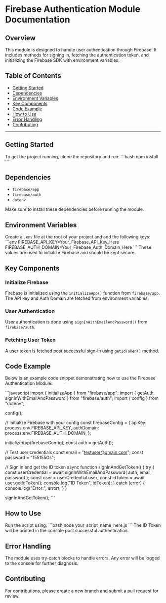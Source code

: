 # Firebase Authentication Module Documentation

## Overview

This module is designed to handle user authentication through Firebase. It includes methods for signing in, fetching the authentication token, and initializing the Firebase SDK with environment variables.

## Table of Contents

- [Getting Started](#getting-started)
- [Dependencies](#dependencies)
- [Environment Variables](#environment-variables)
- [Key Components](#key-components)
- [Code Example](#code-example)
- [How to Use](#how-to-use)
- [Error Handling](#error-handling)
- [Contributing](#contributing)

---

## Getting Started

To get the project running, clone the repository and run:
\```bash
npm install
\```

## Dependencies

- `firebase/app`
- `firebase/auth`
- `dotenv`

Make sure to install these dependencies before running the module.

## Environment Variables

Create a `.env` file at the root of your project and add the following keys:
\```env
FIREBASE_API_KEY=Your_Firebase_API_Key_Here
FIREBASE_AUTH_DOMAIN=Your_Firebase_Auth_Domain_Here
\```
These values are used to initialize Firebase and should be kept secure.

## Key Components

### Initialize Firebase

Firebase is initialized using the `initializeApp()` function from `firebase/app`. The API key and Auth Domain are fetched from environment variables.

### User Authentication

User authentication is done using `signInWithEmailAndPassword()` from `firebase/auth`.

### Fetching User Token

A user token is fetched post successful sign-in using `getIdToken()` method.

## Code Example

Below is an example code snippet demonstrating how to use the Firebase Authentication Module:

\```javascript
import { initializeApp } from "firebase/app";
import { getAuth, signInWithEmailAndPassword } from "firebase/auth";
import { config } from "dotenv";

config();

// Initialize Firebase with your config
const firebaseConfig = {
apiKey: process.env.FIREBASE_API_KEY,
authDomain: process.env.FIREBASE_AUTH_DOMAIN,
};

initializeApp(firebaseConfig);
const auth = getAuth();

// Test user credentials
const email = "testuser@gmain.com";
const password = "155155Gs";

// Sign in and get the ID token
async function signInAndGetToken() {
try {
const userCredential = await signInWithEmailAndPassword(
auth,
email,
password
);
const user = userCredential.user;
const idToken = await user.getIdToken();
console.log("ID Token", idToken);
} catch (error) {
console.log("Error:", error);
}
}

signInAndGetToken();
\```

## How to Use

Run the script using:
\```bash
node your_script_name_here.js
\```
The ID Token will be printed in the console post successful authentication.

## Error Handling

The module uses try-catch blocks to handle errors. Any error will be logged to the console for further diagnosis.

## Contributing

For contributions, please create a new branch and submit a pull request for review.
